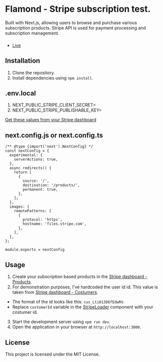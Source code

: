# Flamond - Stripe subscription test.
Built with Next.js, allowing users to browse and purchase various subscription products. Stripe API is used for payment processing and subscription management.

###
* [Live](https://flamond-1jvr7z6un-msagerup.vercel.app/products)

## Installation

1. Clone the repository.
2. Install dependencies using `npm install`.

## .env.local

1. NEXT_PUBLIC_STRIPE_CLIENT_SECRET=
2. NEXT_PUBLIC_STRIPE_PUBLISHABLE_KEY=

[Get these values from your Stripe dashboard](https://dashboard.stripe.com/login)


## next.config.js or next.config.ts

```
/** @type {import('next').NextConfig} */
const nextConfig = {
  experimental: {
    serverActions: true,
  },
  async redirects() {
    return [
      {
        source: '/',
        destination: '/products/',
        permanent: true,
      },
    ];
  },
  images: {
    remotePatterns: [
      {
        protocol: 'https',
        hostname: 'files.stripe.com',
      },
    ],
  },
};

module.exports = nextConfig
```

## Usage
1. Create your subscription based products in the [Stripe dashboard - Products](https://dashboard.stripe.com/products).
2. For demonstration purposes, I've hardcoded the user id id.  This value is taken from [Stripe dashboard - Costumers](https://dashboard.stripe.com/customers). 
* The format of the id looks like this: `cus_Lti813D6fEdwRV`.
* Replace `customerId` variable in the [StripeLoader](./src/index.tsx#L10) component with your costumer id.
3. Start the development server using `npm run dev`.
4. Open the application in your browser at `http://localhost:3000`.






## License

This project is licensed under the MIT License.